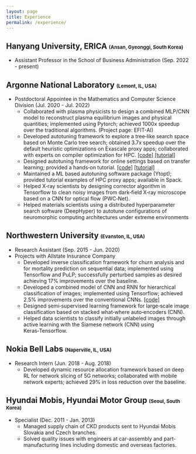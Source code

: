 ```yaml
---
layout: page
title: Experience
permalink: /experience/
---
```


## Hanyang University, ERICA <font size="2">(Ansan, Gyeonggi, South Korea)</font>
- Assistant Professor in the School of Business Administration (Sep. 2022 - present)

## Argonne National Laboratory <font size="2">(Lemont, IL, USA)</font>

- Postdoctoral Appointee in the Mathematics and Computer Science Division (Jul. 2020 - Jul. 2022)
  - Collaborated with plasma physicists to design a combined MLP/CNN model to reconstruct plasma equilibrium images and physical quantities; implemented using Pytorch; achieved 1000x speedup over the traditional algorithms. (Project page: EFIT-AI)
  - Developed autotuning framework to explore a tree‑like search space based on Monte Carlo tree search; obtained 3.7x speedup over the default heuristic optimizations on Exascale proxy apps; collaborated with experts on compiler optimization for HPC. [[code]](https://github.com/ytopt-team/ytopt/blob/mcts/ytopt/cmcts/README.md) [[tutorial]](https://github.com/ytopt-team/ytopt/blob/mcts/docs/tutorials/mcts-gemm/tutorial-mcts-gemm.md)
  - Designed autotuning framework for online settings based on transfer learning; provided a hands‑on tutorial. [[code]](https://github.com/ytopt-team/ytopt/tree/v0.0.3) [[tutorial]](https://github.com/ytopt-team/ytopt/blob/online/docs/tutorials/omp-xsbench-tl/tutorial-omp-xsbench-tl.md)
  - Maintained a ML based autotuning software package (Ytopt); provided tutorial examples of HPC proxy apps; available in Spack.
  - Helped X‑ray scientists by designing corrector algorithm in Tensorflow to clean noisy images from dark‑field X‑ray microscope based on a CNN for optical flow (PWC‑Net).
  - Helped materials scientists using a distributed hyperparameter search software (DeepHyper) to autotune configurations of neuromorphic computing architectures under extreme environments

## Northwestern University <font size="2">(Evanston, IL, USA)</font>

- Research Assistant (Sep. 2015 - Jun. 2020)
- Projects with Allstate Insurance Company
  - Developed inverse classification framework for churn analysis and for mortality prediction on sequential data; implemented using Tensorflow and PuLP; successfully perturbed samples as desired achieving 17% improvements over the baseline.
  - Developed a combined model of CNN and RNN for hierarchical classification of images; implemented using Tensorflow; achieved 2.5% improvements over the conventional CNNs. [[code]](https://github.com/jaehoonkoo/h_classification)
  - Designed semi‑supervised learning framework for large‑scale image classification based on stacked what‑where auto‑encoders (CNN).
  - Helped data scientists to classify initially unlabeled images through active learning with the Siamese network (CNN) using Keras‑Tensorflow.

## Nokia Bell Labs <font size="2">(Naperville, IL, USA)</font>

- Research Intern (Jun. 2018 - Aug. 2018)
  - Developed dynamic resource allocation framework based on deep RL for network slicing of 5G networks; collaborated with mobile network experts; achieved 29\% in loss reduction over the baseline.

## Hyundai Mobis, Hyundai Motor Group <font size="2">(Seoul, South Korea)</font>

- Specialist (Dec. 2011 - Jan. 2013)
  - Managed supply chain of CKD products sent to Hyundai Mobis Slovakia and Czech branches.
  - Solved quality issues with engineers at car-assembly and part-manufacturing lines including domestic and overseas factories.
